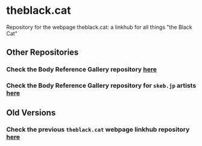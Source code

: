 # theblack.cat

Repository for the webpage theblack.cat: a linkhub for all things "the Black Cat"

## Other Repositories

### Check the Body Reference Gallery repository [here](https://github.com/theBlackCat-OC/references-gallery)

### Check the Body Reference Gallery repository for `skeb.jp` artists [here](https://github.com/theBlackCat-OC/skeb-gallery)

## Old Versions

### Check the previous `theblack.cat` webpage linkhub repository [here](https://github.com/theBlackCat-OC/v1-theblack.cat)
